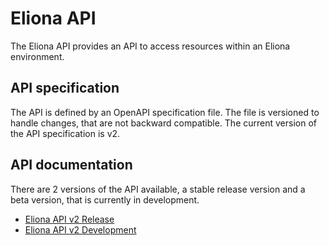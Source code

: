 # Eliona API #

The Eliona API provides an API to access resources within an Eliona environment.

## API specification ##

The API is defined by an OpenAPI specification file. The file is versioned to handle changes, that are not backward compatible. The current version of the API specification is v2.

## API documentation ##

There are 2 versions of the API available, a stable release version and a beta version, that is currently in development.

- [Eliona API v2 Release](https://eliona-smart-building-assistant.github.io/open-api-docs/?https://raw.githubusercontent.com/eliona-smart-building-assistant/eliona-api/master/openapi.yaml)
- [Eliona API v2 Development](https://eliona-smart-building-assistant.github.io/open-api-docs/?https://raw.githubusercontent.com/eliona-smart-building-assistant/eliona-api/develop/openapi.yaml)
